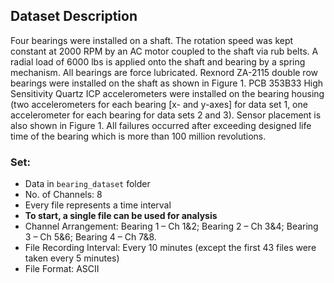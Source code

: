 ## Dataset Description

Four bearings were installed on a shaft. The rotation speed was kept constant at 2000 RPM by an AC motor coupled to the shaft via rub belts. A radial load of 6000 lbs is applied onto the shaft and bearing by a spring mechanism. All bearings are force lubricated.
Rexnord ZA-2115 double row bearings were installed on the shaft as shown in Figure 1. PCB 353B33 High Sensitivity Quartz ICP accelerometers were installed on the bearing housing (two accelerometers for each bearing [x- and y-axes] for data set 1, one accelerometer for each bearing for data sets 2 and 3). Sensor placement is also shown in Figure 1. All failures occurred after exceeding designed life time of the bearing which is more than 100 million revolutions.

### Set:

- Data in `bearing_dataset` folder
- No. of Channels: 8
- Every file represents a time interval
- <strong>To start, a single file can be used for analysis</strong>
- Channel Arrangement: Bearing 1 – Ch 1&2; Bearing 2 – Ch 3&4; Bearing 3 – Ch 5&6; Bearing 4 – Ch 7&8.
- File Recording Interval: Every 10 minutes (except the first 43 files were taken every 5 minutes)
- File Format: ASCII
